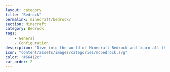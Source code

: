 ```yaml
---
layout: category
title: "Bedrock"
permalink: minecraft/bedrock/
section: Minecraft
category: Bedrock
tags:
    - General
    - Configuration
description: "Dive into the world of Minecraft Bedrock and learn all there is."
icon: "content/assets/images/categories/mcbedrock.svg"
color: "#66412c"
cat_order: 2
---
```


